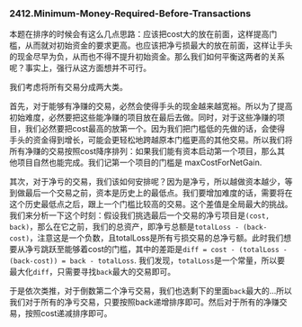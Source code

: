 ### 2412.Minimum-Money-Required-Before-Transactions

本题在排序的时候会有这么几点思路：应该把cost大的放在前面，这样提高门槛，从而就对初始资金的要求更高。也应该把净亏损最大的放在前面，这样让手头的现金尽早为负，从而也不得不提升初始资金。那么我们如何平衡这两者的关系呢？事实上，强行从这方面想并不可行。

我们考虑将所有交易分成两大类。

首先，对于能够有净赚的交易，必然会使得手头的现金越来越宽裕。所以为了提高初始难度，必然要把这些能净赚的项目放在最后去做。同时，对于这些净赚的项目，我们必然要把cost最高的放第一个。因为我们把门槛低的先做的话，会使得手头的资金得到增长，可能会更轻松地跨越原本门槛更高的其他交易。所以我们将所有净赚的交易按照cost降序排列：如果我们能有资本启动第一个项目，那么其他项目自然也能完成。我们记第一个项目的门槛是 maxCostForNetGain.

其次，对于净亏的交易，我们该如何安排呢？因为是净亏，所以越做资本越少，等到做最后一个交易之前，资本是历史上的最低点。我们要增加难度的话，需要将在这个历史最低点之后，跟上一个门槛比较高的交易。这个差值是全局最大的挑战。我们来分析一下这个时刻：假设我们挑选最后一个交易的净亏项目是`(cost, back)`，那么在它之前，我们的总资产，即净亏总额是`totalLoss - (back-cost)`，注意这是一个负数，且totalLoss是所有亏损交易的总净亏额。此时我们想要从净亏跳跃至能够着cost的门槛，其中的差距是`diff = cost - (totalLoss - (back-cost)) = back - totalLoss`. 我们发现，`totalLoss`是一个常量，所以要最大化`diff`，只需要寻找`back`最大的交易即可。

于是依次类推，对于倒数第二个净亏交易，我们也选剩下的里面`back`最大的...所以我们对于所有的净亏交易，只要按照back递增排序即可。然后对于所有的净赚交易，按照cost递减排序即可。
